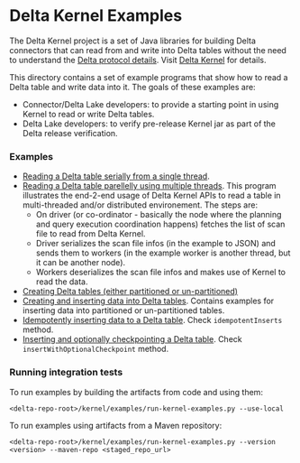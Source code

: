 # Delta Kernel Examples

The Delta Kernel project is a set of Java libraries for building Delta connectors that can read from and write into Delta tables without the need to understand the [Delta protocol details](https://github.com/delta-io/delta/blob/master/PROTOCOL.md). Visit [Delta Kernel](../README.md) for details.

This directory contains a set of example programs that show how to read a Delta table and write data into it. The goals of these examples are:
* Connector/Delta Lake developers: to provide a starting point in using Kernel to read or write Delta tables.
* Delta Lake developers: to verify pre-release Kernel jar as part of the Delta release verification.

### Examples
* [Reading a Delta table serially from a single thread](https://github.com/delta-io/delta/blob/master/kernel/examples/kernel-examples/src/main/java/io/delta/kernel/examples/SingleThreadedTableReader.java).
* [Reading a Delta table parellelly using multiple threads](https://github.com/delta-io/delta/blob/master/kernel/examples/kernel-examples/src/main/java/io/delta/kernel/examples/MultiThreadedTableReader.java). This program illustrates the end-2-end usage of Delta Kernel APIs to read a table in multi-threaded and/or distributed environement. The steps are:
  * On driver (or co-ordinator - basically the node where the planning and query execution coordination happens) fetches the list of scan file to read from Delta Kernel.
  * Driver serializes the scan file infos (in the example to JSON) and sends them to workers (in the example worker is another thread, but it can be another node).
  * Workers deserializes the scan file infos and makes use of Kernel to read the data.
* [Creating Delta tables (either partitioned or un-partitioned)](https://github.com/delta-io/delta/blob/master/kernel/examples/kernel-examples/src/main/java/io/delta/kernel/examples/CreateTable.java)
* [Creating and inserting data into Delta tables](https://github.com/delta-io/delta/blob/master/kernel/examples/kernel-examples/src/main/java/io/delta/kernel/examples/CreateTableAndInsertData.java). Contains examples for inserting data into partitioned or un-partitioned tables.
* [Idempotently inserting data to a Delta table](https://github.com/delta-io/delta/blob/master/kernel/examples/kernel-examples/src/main/java/io/delta/kernel/examples/CreateTableAndInsertData.java). Check `idempotentInserts` method.
* [Inserting and optionally checkpointing a Delta table](https://github.com/delta-io/delta/blob/master/kernel/examples/kernel-examples/src/main/java/io/delta/kernel/examples/CreateTableAndInsertData.java). Check `insertWithOptionalCheckpoint` method.


### Running integration tests
To run examples by building the artifacts from code and using them:

```
<delta-repo-root>/kernel/examples/run-kernel-examples.py --use-local
```

To run examples using artifacts from a Maven repository:
```
<delta-repo-root>/kernel/examples/run-kernel-examples.py --version <version> --maven-repo <staged_repo_url>
```

